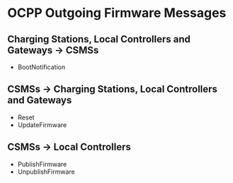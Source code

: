 ﻿# OCPP Outgoing Firmware Messages


## Charging Stations, Local Controllers and Gateways -> CSMSs

- BootNotification


## CSMSs -> Charging Stations, Local Controllers and Gateways

- Reset
- UpdateFirmware


## CSMSs -> Local Controllers

- PublishFirmware
- UnpublishFirmware
